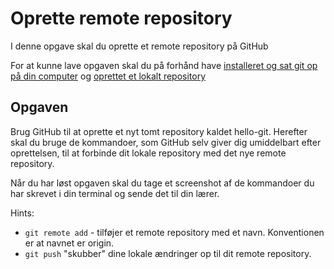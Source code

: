# Oprette remote repository

I denne opgave skal du oprette et remote repository på GitHub

For at kunne lave opgaven skal du på forhånd have [installeret og sat git op på din computer](https://github.com/AspIT-Hanne/github#for-at-komme-igang) og [oprettet et lokalt repository](https://github.com/AspIT-Hanne/github/tree/master/Modul1-Oprette%20lokalt%20repository)


## Opgaven

Brug GitHub til at oprette et nyt tomt repository kaldet hello-git. Herefter skal du bruge de kommandoer, som GitHub selv giver dig umiddelbart efter oprettelsen, til at forbinde dit lokale repository med det nye remote repository. 

Når du har løst opgaven skal du tage et screenshot af de kommandoer du har skrevet i din terminal og sende det til din lærer.

Hints:
* `git remote add` - tilføjer et remote repository med et navn. Konventionen er at navnet er origin.
* `git push` "skubber" dine lokale ændringer op til dit remote repository. 

